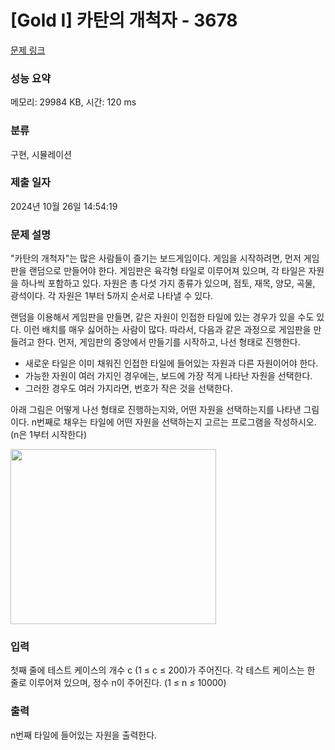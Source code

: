 # [Gold I] 카탄의 개척자 - 3678 

[문제 링크](https://www.acmicpc.net/problem/3678) 

### 성능 요약

메모리: 29984 KB, 시간: 120 ms

### 분류

구현, 시뮬레이션

### 제출 일자

2024년 10월 26일 14:54:19

### 문제 설명

<p>"카탄의 개척자"는 많은 사람들이 즐기는 보드게임이다. 게임을 시작하려면, 먼저 게임판을 랜덤으로 만들어야 한다. 게임판은 육각형 타일로 이루어져 있으며, 각 타일은 자원을 하나씩 포함하고 있다. 자원은 총 다섯 가지 종류가 있으며, 점토, 재목, 양모, 곡물, 광석이다. 각 자원은 1부터 5까지 순서로 나타낼 수 있다.</p>

<p>랜덤을 이용해서 게임판을 만들면, 같은 자원이 인접한 타일에 있는 경우가 있을 수도 있다. 이런 배치를 매우 싫어하는 사람이 많다. 따라서, 다음과 같은 과정으로 게임판을 만들려고 한다. 먼저, 게임판의 중앙에서 만들기를 시작하고, 나선 형태로 진행한다.</p>

<ul>
	<li>새로운 타일은 이미 채워진 인접한 타일에 들어있는 자원과 다른 자원이어야 한다.</li>
	<li>가능한 자원이 여러 가지인 경우에는, 보드에 가장 적게 나타난 자원을 선택한다.</li>
	<li>그러한 경우도 여러 가지라면, 번호가 작은 것을 선택한다.</li>
</ul>

<p>아래 그림은 어떻게 나선 형태로 진행하는지와, 어떤 자원을 선택하는지를 나타낸 그림이다. n번째로 채우는 타일에 어떤 자원을 선택하는지 고르는 프로그램을 작성하시오. (n은 1부터 시작한다)</p>

<p><img alt="" src="https://www.acmicpc.net/upload/images/settler.png" style="height:280px; width:329px"></p>

### 입력 

 <p>첫째 줄에 테스트 케이스의 개수 c (1 ≤ c ≤ 200)가 주어진다. 각 테스트 케이스는 한 줄로 이루어져 있으며, 정수 n이 주어진다. (1 ≤ n ≤ 10000)</p>

### 출력 

 <p>n번째 타일에 들어있는 자원을 출력한다.</p>

